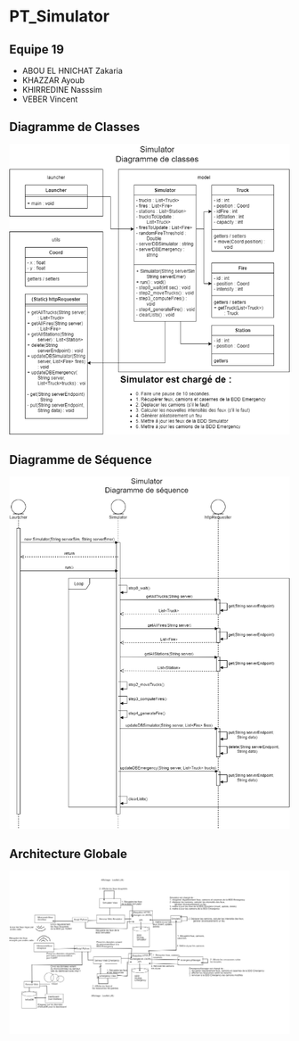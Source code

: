 # PT_Simulator
## Equipe 19
- ABOU EL HNICHAT Zakaria
- KHAZZAR Ayoub
- KHIRREDINE Nasssim
- VEBER Vincent
## Diagramme de Classes
![Diagramme de Classes](Simulator_DiagClass.png)
## Diagramme de Séquence
![Diagramme de Séquance](Simulator_DiagSeq.png)
## Architecture Globale
![Architecture Globale](ArchitectureGlobale.png)
